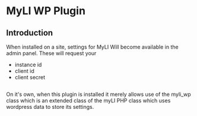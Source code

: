 
# MyLI WP Plugin

## Introduction

When installed on a site, settings for MyLI Will become available in the admin panel. These will request your

- instance id
- client id
- client secret

##

On it's own, when this plugin is installed it merely allows use of the myli_wp class which is an extended class of the myLI PHP class which uses wordpress data to store its settings. 
